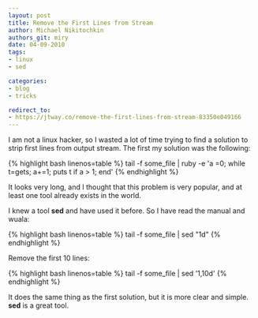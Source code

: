 ```yaml
---
layout: post
title: Remove the First Lines from Stream
author: Michael Nikitochkin
authors_git: miry
date: 04-09-2010
tags:
- linux
- sed

categories:
- blog
- tricks

redirect_to:
- https://jtway.co/remove-the-first-lines-from-stream-83350e049166
---
```


I am not a linux hacker, so I wasted a lot of time trying to find a solution to strip first lines from output stream. The first my solution was the following:

{% highlight bash linenos=table %}
tail -f some_file | ruby -e 'a =0; while t=gets; a+=1; puts t if a > 1; end'
{% endhighlight %}

It looks very long, and I thought that this problem is very popular, and at least one tool already exists in the world.

I knew a tool __sed__ and have used it before. So I have read the manual and wuala:

<!--cut-->

{% highlight bash linenos=table %}
tail -f some_file | sed "1d"
{% endhighlight %}

Remove the first 10 lines:

{% highlight bash linenos=table %}
tail -f some_file | sed '1,10d'
{% endhighlight %}

It does the same thing as the first solution, but it is more clear and simple. __sed__ is a great tool.
